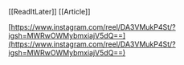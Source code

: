 [[ReadItLater]] [[Article]]

[https://www.instagram.com/reel/DA3VMukP4St/?igsh=MWRwOWMybmxiajV5dQ==](https://www.instagram.com/reel/DA3VMukP4St/?igsh=MWRwOWMybmxiajV5dQ==)